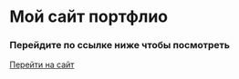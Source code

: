 # Мой сайт портфлио
### Перейдите по ссылке ниже чтобы посмотреть
[Перейти на сайт](https://toxo-hub.github.io/potfolio/)
